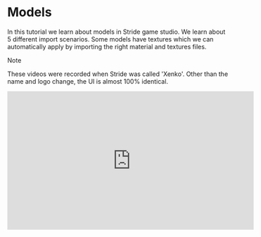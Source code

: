 # Models
In this tutorial we learn about models in Stride game studio. We learn about 5 different import scenarios. Some models have textures which we can automatically apply by importing the right material and textures files.

> [!NOTE]
> These videos were recorded when Stride was called 'Xenko'. Other than the name and logo change, the UI is almost 100% identical.

<iframe width="560" height="315" src="https://www.youtube.com/embed/55WSNO3YHos&" frameborder="0" allow="accelerometer; autoplay; encrypted-media; gyroscope; picture-in-picture" allowfullscreen></iframe>